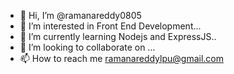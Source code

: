- 👋 Hi, I’m @ramanareddy0805
- 👀 I’m interested in Front End Development...
- 🌱 I’m currently learning Nodejs and ExpressJS..
- 💞️ I’m looking to collaborate on ...
- 📫 How to reach me ramanareddylpu@gmail.com

<!---
ramanareddy0805/ramanareddy0805 is a ✨ special ✨ repository because its `README.md` (this file) appears on your GitHub profile.
You can click the Preview link to take a look at your changes.
--->
